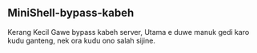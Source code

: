 ## MiniShell-bypass-kabeh
Kerang Kecil Gawe bypass kabeh server, Utama e duwe manuk gedi karo kudu ganteng, nek ora kudu ono salah sijine.
